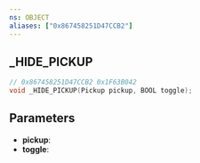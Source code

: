 ```yaml
---
ns: OBJECT
aliases: ["0x867458251D47CCB2"]
---
```

## _HIDE_PICKUP

```c
// 0x867458251D47CCB2 0x1F63B042
void _HIDE_PICKUP(Pickup pickup, BOOL toggle);
```


## Parameters
* **pickup**: 
* **toggle**: 

